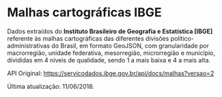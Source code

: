 # Malhas cartográficas IBGE

Dados extraídos do **Instituto Brasileiro de Geografia e Estatística [IBGE]** referente às malhas cartográficas das diferentes divisões político-administrativas do Brasil, em formato GeoJSON, com granularidade por macrorregião, unidade federativa, mesorregião, microrregião e município, divididas em 4 níveis de qualidade, sendo 1 a mais baixa e 4 a mais alta.

API Original: https://servicodados.ibge.gov.br/api/docs/malhas?versao=2

Última atualização: 11/06/2018.